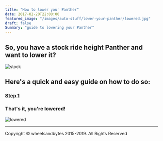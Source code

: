 ```yaml
---
title: "How to lower your Panther"
date: 2017-02-20T22:00:00
featured_image: "/images/auto-stuff/lower-your-panther/lowered.jpg"
draft: false
Summary: "guide to lowering your Panther"
---
```


## So, you have a stock ride height Panther and want to lower it?

![stock](/images/auto-stuff/lower-your-panther/stock.jpg)

## Here's a quick and easy guide on how to do so:

### [Step 1](http://lmgtfy.com/?q=how+do+i+lower+my+car)

### That's it, you're lowered!

![lowered](/images/auto-stuff/lower-your-panther/lowered.jpg)

---
Copyright &copy; wheelsandbytes 2015-2019. All Rights Reserved
